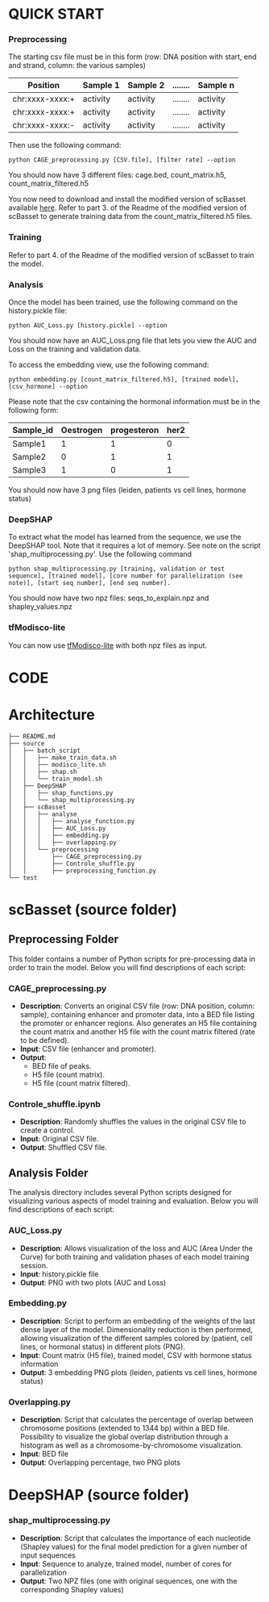 # QUICK START

### Preprocessing

The starting csv file must be in this form (row: DNA position with start, end and strand, column: the various samples)

| Position | Sample 1 | Sample 2 | ........ | Sample n |
|----------|----------|----------|----------|----------|
| chr:xxxx-xxxx:+ | activity | activity | ........ | activity |
| chr:xxxx-xxxx:+ | activity | activity | ........ | activity |
| chr:xxxx-xxxx:- | activity | activity | ........ | activity |


Then use the following command:

```
python CAGE_preprocessing.py [CSV.file], [filter rate] --option
```

You should now have 3 different files: cage.bed, count_matrix.h5, count_matrix_filtered.h5

You now need to download and install the modified version of scBasset available [here](https://github.com/Pascal676767/scBasset).
Refer to part 3. of the Readme of the modified version of scBasset to generate training data from the count_matrix_filtered.h5 files.

### Training

Refer to part 4. of the Readme of the modified version of scBasset to train the model.

### Analysis

Once the model has been trained, use the following command on the history.pickle file:
```
python AUC_Loss.py [history.pickle] --option
```
You should now have an AUC_Loss.png file that lets you view the AUC and Loss on the training and validation data.

To access the embedding view, use the following command:
```
python embedding.py [count_matrix_filtered.h5], [trained model], [csv_hormone] --option
```

Please note that the csv containing the hormonal information must be in the following form:

|  Sample_id  |  Oestrogen  | progesteron |     her2    |
|-------------|-------------|-------------|-------------|
|   Sample1   |      1      |      1      |      0      | 
|   Sample2   |      0      |      1      |      1      |
|   Sample3   |      1      |      0      |      1      |

You should now have 3 png files (leiden, patients vs cell lines, hormone status)

### DeepSHAP

To extract what the model has learned from the sequence, we use the DeepSHAP tool. Note that it requires a lot of memory. See note on the script 'shap_multiprocessing.py'.
Use the following command
```
python shap_multiprocessing.py [training, validation or test sequence], [trained model], [core number for parallelization (see note)], [start seq number], [end seq number].
```
You should now have two npz files: seqs_to_explain.npz and shapley_values.npz

### tfModisco-lite

You can now use [tfModisco-lite](https://github.com/jmschrei/tfmodisco-lite) with both npz files as input.



# CODE

# Architecture

```
├── README.md
├── source
│   ├── batch_script
│   │   ├── make_train_data.sh
│   │   ├── modisco_lite.sh
│   │   ├── shap.sh
│   │   └── train_model.sh
│   ├── DeepSHAP
│   │   ├── shap_functions.py
│   │   └── shap_multiprocessing.py
│   ├── scBasset
│   │   ├── analyse
│   │   │   ├── analyse_function.py
│   │   │   ├── AUC_Loss.py
│   │   │   ├── embedding.py
│   │   │   ├── overlapping.py
│   │   └── preprocessing
│   │       ├── CAGE_preprocessing.py
│   │       ├── Controle_shuffle.py
│   │       ├── preprocessing_function.py
└── test
```


# scBasset (source folder)

## Preprocessing Folder

This folder contains a number of Python scripts for pre-processing data in order to train the model. Below you will find descriptions of each script:

### CAGE_preprocessing.py
- **Description**: Converts an original CSV file (row: DNA position, column: sample), containing enhancer and promoter data, into a BED file listing the promoter or enhancer regions. Also generates an H5 file containing the count matrix and another H5 file with the count matrix filtered (rate to be defined).
- **Input**: CSV file (enhancer and promoter).
- **Output**:
  - BED file of peaks.
  - H5 file (count matrix).
  - H5 file (count matrix filtered).

### Controle_shuffle.ipynb
- **Description**: Randomly shuffles the values in the original CSV file to create a control.
- **Input**: Original CSV file.
- **Output**: Shuffled CSV file.

## Analysis Folder

The analysis directory includes several Python scripts designed for visualizing various aspects of model training and evaluation. Below you will find descriptions of each script:

### AUC_Loss.py
- **Description**: Allows visualization of the loss and AUC (Area Under the Curve) for both training and validation phases of each model training session.
- **Input**: history.pickle file
- **Output**: PNG with two plots (AUC and Loss)

### Embedding.py
- **Description**: Script to perform an embedding of the weights of the last dense layer of the model. Dimensionality reduction is then performed, allowing visualization of the different samples colored by (patient, cell lines, or hormonal status) in different plots (PNG).
- **Input**: Count matrix (H5 file), trained model, CSV with hormone status information
- **Output**: 3 embedding PNG plots (leiden, patients vs cell lines, hormone status)

### Overlapping.py
- **Description**: Script that calculates the percentage of overlap between chromosome positions (extended to 1344 bp) within a BED file. 
Possibility to visualize the global overlap distribution through a histogram as well as a chromosome-by-chromosome visualization. 
- **Input**: BED file
- **Output**: Overlapping percentage, two PNG plots


# DeepSHAP (source folder)

### shap_multiprocessing.py
- **Description**: Script that calculates the importance of each nucleotide (Shapley values) for the final model prediction for a given number of input sequences 
- **Input**: Sequence to analyze, trained model, number of cores for parallelization 
- **Output**: Two NPZ files (one with original sequences, one with the corresponding Shapley values)





